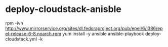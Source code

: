 deploy-cloudstack-anisble
=========================
rpm -ivh http://www.mirrorservice.org/sites/dl.fedoraproject.org/pub/epel/6/i386/epel-release-6-8.noarch.rpm
yum install -y ansible
ansible-playbook deploy-cloudstack.yml -k
